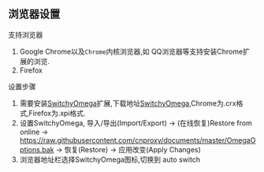 ## 浏览器设置

支持浏览器
1. Google Chrome以及`Chrome`内核浏览器,如 QQ浏览器等支持安装Chrome扩展的浏览.
2. Firefox

设置步骤
1. 需要安装[SwitchyOmega](https://github.com/FelisCatus/SwitchyOmega)扩展,下载地址[SwitchyOmega](https://github.com/FelisCatus/SwitchyOmega/releases),Chrome为.crx格式,Firefox为.xpi格式.
2. 设置SwitchyOmega, 导入/导出(Import/Export) -> (在线恢复)Restore from online -> https://raw.githubusercontent.com/cnproxy/documents/master/OmegaOptions.bak -> 恢复(Restore) -> 应用改变(Apply Changes)
3. 浏览器地址栏选择SwitchyOmega图标,切换到 auto switch

